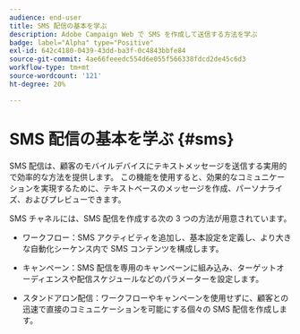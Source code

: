 ```yaml
---
audience: end-user
title: SMS 配信の基本を学ぶ
description: Adobe Campaign Web で SMS を作成して送信する方法を学ぶ
badge: label="Alpha" type="Positive"
exl-id: 642c4180-0439-43dd-ba3f-0c4843bbfe84
source-git-commit: 4ae66feeedc554d6e055f566338fdcd2de45c6d3
workflow-type: tm+mt
source-wordcount: '121'
ht-degree: 20%

---
```


# SMS 配信の基本を学ぶ {#sms}

SMS 配信は、顧客のモバイルデバイスにテキストメッセージを送信する実用的で効率的な方法を提供します。 この機能を使用すると、効果的なコミュニケーションを実現するために、テキストベースのメッセージを作成、パーソナライズ、およびプレビューできます。

SMS チャネルには、SMS 配信を作成する次の 3 つの方法が用意されています。

* ワークフロー：SMS アクティビティを追加し、基本設定を定義し、より大きな自動化シーケンス内で SMS コンテンツを構成します。

* キャンペーン：SMS 配信を専用のキャンペーンに組み込み、ターゲットオーディエンスや配信スケジュールなどのパラメーターを設定します。

* スタンドアロン配信：ワークフローやキャンペーンを使用せずに、顧客との迅速で直接のコミュニケーションを可能にする個々の SMS 配信を作成します。

<!--
<table style="table-layout:fixed"><tr style="border: 0;">
<td>
<a href="create-sms.md">
<img alt="Lead" src="">
</a>
<div><a href="create-sms.md"><strong>Create an SMS message</strong>
</div>
<p>
</td>
<td>
<a href="">
<img alt="Infrequent" src="">
</a>
<div>
<a href=""><strong>Send an SMS message</strong></a>
</div>
<p></td>
<td>
<a href="">
<img alt="Validation" src="">
</a>
<div>
<a href=""><strong>SMS opt-out management</strong></a>
</div>
<p>
</td>
</tr></table>
-->
